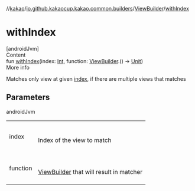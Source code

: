 //[kakao](../../../index.md)/[io.github.kakaocup.kakao.common.builders](../index.md)/[ViewBuilder](index.md)/[withIndex](with-index.md)



# withIndex  
[androidJvm]  
Content  
fun [withIndex](with-index.md)(index: [Int](https://kotlinlang.org/api/latest/jvm/stdlib/kotlin/-int/index.html), function: [ViewBuilder](index.md).() -> [Unit](https://kotlinlang.org/api/latest/jvm/stdlib/kotlin/-unit/index.html))  
More info  


Matches only view at given [index](with-index.md), if there are multiple views that matches



## Parameters  
  
androidJvm  
  
| | |
|---|---|
| <a name="io.github.kakaocup.kakao.common.builders/ViewBuilder/withIndex/#kotlin.Int#kotlin.Function1[io.github.kakaocup.kakao.common.builders.ViewBuilder,kotlin.Unit]/PointingToDeclaration/"></a>index| <a name="io.github.kakaocup.kakao.common.builders/ViewBuilder/withIndex/#kotlin.Int#kotlin.Function1[io.github.kakaocup.kakao.common.builders.ViewBuilder,kotlin.Unit]/PointingToDeclaration/"></a><br><br>Index of the view to match<br><br>|
| <a name="io.github.kakaocup.kakao.common.builders/ViewBuilder/withIndex/#kotlin.Int#kotlin.Function1[io.github.kakaocup.kakao.common.builders.ViewBuilder,kotlin.Unit]/PointingToDeclaration/"></a>function| <a name="io.github.kakaocup.kakao.common.builders/ViewBuilder/withIndex/#kotlin.Int#kotlin.Function1[io.github.kakaocup.kakao.common.builders.ViewBuilder,kotlin.Unit]/PointingToDeclaration/"></a><br><br>[ViewBuilder](index.md) that will result in matcher<br><br>|
  
  



